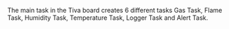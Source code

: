The main task in the Tiva board creates 6 different tasks Gas Task, Flame Task, Humidity Task, Temperature Task, Logger Task and Alert Task.
